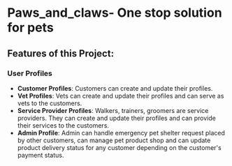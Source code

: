 # Paws_and_claws- One stop solution for pets

## Features of this Project:

### User Profiles
- **Customer Profiles**: Customers can create and update their profiles.
- **Vet Profiles**: Vets can create and update their profiles and can serve as vets to the customers.
- **Service Provider Profiles**: Walkers, trainers, groomers are service providers. They can create and update their profiles and can provide their services to the customers.
- **Admin Profile**: Admin can handle emergency pet shelter request placed by other customers, can manage pet product shop and can update product delivery status for any customer depending on the customer's payment status.
